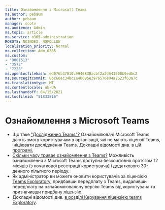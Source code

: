 ```yaml
---
title: Ознайомлення з Microsoft Teams
ms.author: pebaum
author: pebaum
manager: scotv
ms.audience: Admin
ms.topic: article
ms.service: o365-administration
ROBOTS: NOINDEX, NOFOLLOW
localization_priority: Normal
ms.collection: Adm_O365
ms.custom:
- "9001513"
- "3572"
- "7228"
ms.openlocfilehash: ed076b37010c9946838acbf2a2d641200b9ed5c2
ms.sourcegitcommit: 8bc60ec34bc1e40685e3976576e04a2623f63a7c
ms.translationtype: MT
ms.contentlocale: uk-UA
ms.lasthandoff: 04/15/2021
ms.locfileid: "51833816"
---
```

# <a name="microsoft-teams-exploratory-experience"></a>Ознайомлення з Microsoft Teams

- Що таке ["Дослідження Teams"?](https://docs.microsoft.com/microsoftteams/teams-exploratory) Ознайомлювачі Microsoft Teams дають змогу користувачам в організації, які не мають ліцензії Teams, ініціювати дослідження Teams. Докладні відомості див. в цій [програмі.](https://docs.microsoft.com/microsoftteams/teams-exploratory#whats-in-the-teams-exploratory-experience)
- [Скільки часу триває ознайомлення з Teams?](https://docs.microsoft.com/microsoftteams/teams-exploratory#how-long-does-the-teams-exploratory-experience-last) Можливість ознайомлення з Microsoft Teams доступна безкоштовно протягом 12 місяців (з початкової реєстрації користувача) і додаткового 30-денного пільгного періоду.
- Як адміністратор ви можете оновити користувачів за ліцензією [Teams Exploratory,](https://docs.microsoft.com/microsoftteams/teams-exploratory#upgrade-users-from-the-teams-exploratory-license) придбавши передплату з Teams, видаливши передплату на ознайомлювальну версію Teams від користувача та призначивши придбану ліцензію.
- Докладні відомості див. [в розділі Керування ліцензією teams Exploratory](https://docs.microsoft.com/microsoftteams/teams-exploratory).
